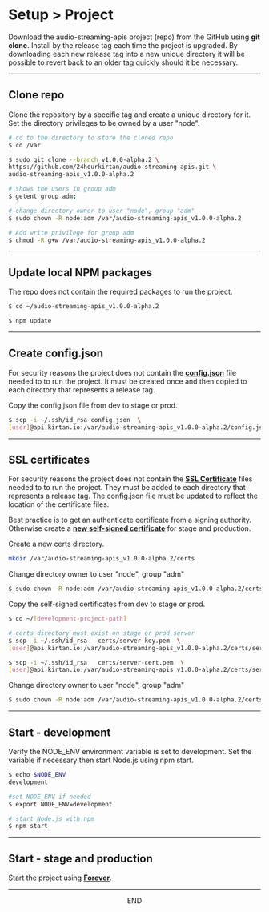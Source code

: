 <div class="page-header">
  <h1  id="page-title">Setup > Project</h1>
</div>

Download the audio-streaming-apis project (repo) from the GitHub using __git clone__. Install
by the release tag each time the project is upgraded. By downloading each new release
tag into a new unique directory it will be
possible to revert back to an older tag quickly should it be necessary.



___
## Clone repo
Clone the repository by a specific tag and create a unique directory for it. Set the
directory privileges to be owned by a user "node".

```bash
# cd to the directory to store the cloned repo
$ cd /var

$ sudo git clone --branch v1.0.0-alpha.2 \
https://github.com/24hourkirtan/audio-streaming-apis.git \
audio-streaming-apis_v1.0.0-alpha.2

# shows the users in group adm
$ getent group adm;

# change directory owner to user "node", group "adm"
$ sudo chown -R node:adm /var/audio-streaming-apis_v1.0.0-alpha.2

# Add write privilege for group adm
$ chmod -R g+w /var/audio-streaming-apis_v1.0.0-alpha.2
```



___
## Update local NPM packages
The repo does not contain the required packages to run the project.

```bash
$ cd ~/audio-streaming-apis_v1.0.0-alpha.2

$ npm update
```


___
## Create config.json
For security reasons the project does not contain the
__[config.json](/index.html?md=pages_config.md)__
 file needed to
to run the project. It must be created once and then copied to each directory that represents a
release tag.

Copy the config.json file from dev to stage or prod.

```bash
$ scp -i ~/.ssh/id_rsa config.json  \
[user]@api.kirtan.io:/var/audio-streaming-apis_v1.0.0-alpha.2/config.json
```


___
## SSL certificates
For security reasons the project does not contain the
__[SSL Certificate](/index.html?md=pages_ssl.md)__
 files needed to
to run the project. They must be added to each directory that represents a
release tag. The config.json file must be updated to reflect the location
of the certificate files.

Best practice is to get an authenticate certificate from a signing authority.
Otherwise create a __[new self-signed certificate](/index.html?md=pages_ssl.md)__
 for stage and production.

Create a new certs directory.

```bash
mkdir /var/audio-streaming-apis_v1.0.0-alpha.2/certs
```

Change directory owner to user "node", group "adm"
```bash
$ sudo chown -R node:adm /var/audio-streaming-apis_v1.0.0-alpha.2/certs
```

Copy the self-signed certificates from dev to stage or prod.

```bash
$ cd ~/[development-project-path]

# certs directory must exist on stage or prod server
$ scp -i ~/.ssh/id_rsa   certs/server-key.pem  \
[user]@api.kirtan.io:/var/audio-streaming-apis_v1.0.0-alpha.2/certs/server-key.pem

$ scp -i ~/.ssh/id_rsa   certs/server-cert.pem  \
[user]@api.kirtan.io:/var/audio-streaming-apis_v1.0.0-alpha.2/certs/server-cert.pem
```

Change directory owner to user "node", group "adm"
```bash
$ sudo chown -R node:adm /var/audio-streaming-apis_v1.0.0-alpha.2/certs
```


___
## Start - development
Verify the NODE_ENV environment variable is set to development. Set the variable if necessary then start
Node.js using npm start.

```bash
$ echo $NODE_ENV
development

#set NODE_ENV if needed
$ export NODE_ENV=development

# start Node.js with npm
$ npm start

```

___
## Start - stage and production
Start the project using __[Forever](/index.html?md=pages_setup_forever.md)__.



___
<div style="margin:0 auto;text-align:center;">END</div>
